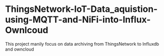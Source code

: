 # ThingsNetwork-IoT-Data_aquistion-using-MQTT-and-NiFi-into-Influx-Ownlcoud
This project manily focus on data archiving from ThingsNetwork to Influxdb  and owncloud 
